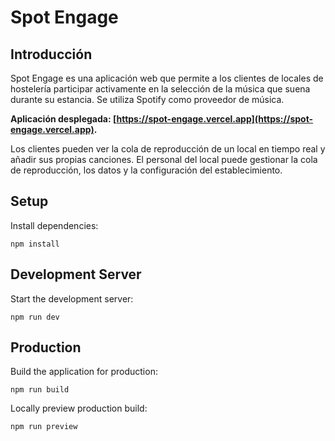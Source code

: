 # Spot Engage

## Introducción
Spot Engage es una aplicación web que permite a los clientes de locales de hostelería participar activamente en la selección de la música que suena durante su estancia. Se utiliza Spotify como proveedor de música.

**Aplicación desplegada: [https://spot-engage.vercel.app](https://spot-engage.vercel.app).**



Los clientes pueden ver la cola de reproducción de un local en tiempo real y añadir sus propias canciones. El personal del local puede gestionar la cola de reproducción, los datos y la configuración del establecimiento.

## Setup

Install dependencies:

```
npm install
```

## Development Server

Start the development server:

```
npm run dev
```

## Production

Build the application for production:

```
npm run build
```

Locally preview production build:

```
npm run preview
```
